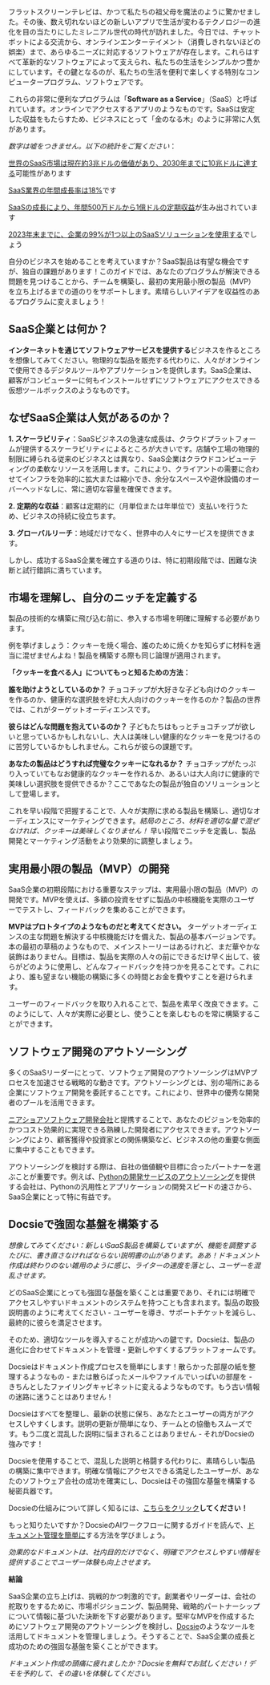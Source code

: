 フラットスクリーンテレビは、かつて私たちの祖父母を魔法のように驚かせました。その後、数え切れないほどの新しいアプリで生活が変わるテクノロジーの進化を目の当たりにしたミレニアル世代の時代が訪れました。今日では、チャットボットによる交流から、オンラインエンターテイメント（消費しきれないほどの娯楽）まで、あらゆるニーズに対応するソフトウェアが存在します。これらはすべて革新的なソフトウェアによって支えられ、私たちの生活をシンプルかつ豊かにしています。その鍵となるのが、私たちの生活を便利で楽しくする特別なコンピュータープログラム、ソフトウェアです。

これらの非常に便利なプログラムは「**Software as a Service**」（SaaS）と呼ばれています。オンラインでアクセスするアプリのようなものです。SaaSは安定した収益をもたらすため、ビジネスにとって「金のなる木」のように非常に人気があります。

*数字は嘘をつきません。以下の統計をご覧ください*：

[世界のSaaS市場は現在約](https://www.mckinsey.com/capabilities/mckinsey-digital/our-insights/the-saas-factor-six-ways-to-drive-growth-by-building-new-saas-businesses)[3兆ドル](https://www.mckinsey.com/capabilities/mckinsey-digital/our-insights/the-saas-factor-six-ways-to-drive-growth-by-building-new-saas-businesses)[の価値があり、2030年までに](https://www.mckinsey.com/capabilities/mckinsey-digital/our-insights/the-saas-factor-six-ways-to-drive-growth-by-building-new-saas-businesses)[10兆ドルに達する](https://www.mckinsey.com/capabilities/mckinsey-digital/our-insights/the-saas-factor-six-ways-to-drive-growth-by-building-new-saas-businesses)可能性があります

[SaaS業界の](https://www.zippia.com/advice/saas-industry-statistics/)[年間成長率は18%](https://www.zippia.com/advice/saas-industry-statistics/)です

[SaaSの成長により、](https://www.zippia.com/advice/saas-industry-statistics/)[年間500万ドルから1億ドルの定期収益](https://www.zippia.com/advice/saas-industry-statistics/)が生み出されています

[2023年末までに、](https://www.zippia.com/advice/saas-industry-statistics/)[企業の99%が1つ以上のSaaSソリューションを使用する](https://www.zippia.com/advice/saas-industry-statistics/)でしょう

自分のビジネスを始めることを考えていますか？SaaS製品は有望な機会ですが、独自の課題があります！このガイドでは、あなたのプログラムが解決できる問題を見つけることから、チームを構築し、最初の実用最小限の製品（MVP）を立ち上げるまでの道のりをサポートします。素晴らしいアイデアを収益性のあるプログラムに変えましょう！

## SaaS企業とは何か？

**インターネットを通じてソフトウェアサービスを提供する**ビジネスを作るところを想像してみてください。物理的な製品を販売する代わりに、人々がオンラインで使用できるデジタルツールやアプリケーションを提供します。SaaS企業は、顧客がコンピューターに何もインストールせずにソフトウェアにアクセスできる仮想ツールボックスのようなものです。

## なぜSaaS企業は人気があるのか？

**1. スケーラビリティ**：SaaSビジネスの急速な成長は、クラウドプラットフォームが提供するスケーラビリティによるところが大きいです。店舗や工場の物理的制限に縛られる従来のビジネスとは異なり、SaaS企業はクラウドコンピューティングの柔軟なリソースを活用します。これにより、クライアントの需要に合わせてインフラを効率的に拡大または縮小でき、余分なスペースや遊休設備のオーバーヘッドなしに、常に適切な容量を確保できます。

**2. 定期的な収益**：顧客は定期的に（月単位または年単位で）支払いを行うため、ビジネスの持続に役立ちます。

**3. グローバルリーチ**：地域だけでなく、世界中の人々にサービスを提供できます。

しかし、成功するSaaS企業を確立する道のりは、特に初期段階では、困難な決断と試行錯誤に満ちています。

## 市場を理解し、自分のニッチを定義する

製品の技術的な構築に飛び込む前に、参入する市場を明確に理解する必要があります。

例を挙げましょう：クッキーを焼く場合、誰のために焼くかを知らずに材料を適当に混ぜませんよね！製品を構築する際も同じ論理が適用されます。

**「クッキーを食べる人」についてもっと知るための方法：**

**誰を助けようとしているのか？** チョコチップが大好きな子ども向けのクッキーを作るのか、健康的な選択肢を好む大人向けのクッキーを作るのか？製品の世界では、これがターゲットオーディエンスです。

**彼らはどんな問題を抱えているのか？** 子どもたちはもっとチョコチップが欲しいと思っているかもしれないし、大人は美味しい健康的なクッキーを見つけるのに苦労しているかもしれません。これらが彼らの課題です。

**あなたの製品はどうすれば完璧なクッキーになれるか？** チョコチップがたっぷり入っていてもなお健康的なクッキーを作れるか、あるいは大人向けに健康的で美味しい選択肢を提供できるか？ここであなたの製品が独自のソリューションとして登場します。

これを早い段階で把握することで、人々が実際に求める製品を構築し、適切なオーディエンスにマーケティングできます。*結局のところ、材料を適切な量で混ぜなければ、クッキーは美味しくなりません！* 早い段階でニッチを定義し、製品開発とマーケティング活動をより効果的に調整しましょう。

## 実用最小限の製品（MVP）の開発

SaaS企業の初期段階における重要なステップは、実用最小限の製品（MVP）の開発です。MVPを使えば、多額の投資をせずに製品の中核機能を実際のユーザーでテストし、フィードバックを集めることができます。

**MVPはプロトタイプのようなものだと考えてください。** ターゲットオーディエンスの主な問題を解決する中核機能だけを備えた、製品の基本バージョンです。本の最初の草稿のようなもので、メインストーリーはあるけれど、まだ華やかな装飾はありません。目標は、製品を実際の人々の前にできるだけ早く出して、彼らがどのように使用し、どんなフィードバックを持つかを見ることです。これにより、誰も望まない機能の構築に多くの時間とお金を費やすことを避けられます。

ユーザーのフィードバックを取り入れることで、製品を素早く改良できます。このようにして、人々が実際に必要とし、使うことを楽しむものを常に構築することができます。

## ソフトウェア開発のアウトソーシング

多くのSaaSリーダーにとって、ソフトウェア開発のアウトソーシングはMVPプロセスを加速させる戦略的な動きです。アウトソーシングとは、別の場所にある企業にソフトウェア開発を委託することです。これにより、世界中の優秀な開発者のプールを活用できます。

[ニアショアソフトウェア開発会社](https://azumo.com/nearshore-software-development)と提携することで、あなたのビジョンを効率的かつコスト効果的に実現できる熟練した開発者にアクセスできます。アウトソーシングにより、顧客獲得や投資家との関係構築など、ビジネスの他の重要な側面に集中することもできます。

アウトソーシングを検討する際は、自社の価値観や目標に合ったパートナーを選ぶことが重要です。例えば、[Pythonの開発サービスのアウトソーシング](https://azumo.com/technologies/python-development)を提供する会社は、Pythonの汎用性とアプリケーションの開発スピードの速さから、SaaS企業にとって特に有益です。

## Docsieで強固な基盤を構築する

*想像してみてください：新しいSaaS製品を構築していますが、機能を調整するたびに、書き直さなければならない説明書の山があります。ああ！ドキュメント作成は終わりのない雑用のように感じ、ライターの速度を落とし、ユーザーを混乱させます。*

どのSaaS企業にとっても強固な基盤を築くことは重要であり、それには明確でアクセスしやすいドキュメントのシステムを持つことも含まれます。製品の取扱説明書のように考えてください - ユーザーを導き、サポートチケットを減らし、最終的に彼らを満足させます。

そのため、適切なツールを導入することが成功への鍵です。Docsieは、製品の進化に合わせてドキュメントを管理・更新しやすくするプラットフォームです。

Docsieはドキュメント作成プロセスを簡単にします！散らかった部屋の紙を整理するようなもの - または散らばったメールやファイルでいっぱいの部屋を - きちんとしたファイリングキャビネットに変えるようなものです。もう古い情報の迷路に迷うことはありません！

Docsieはすべてを整理し、最新の状態に保ち、あなたとユーザーの両方がアクセスしやすくします。説明の更新が簡単になり、チームとの協働もスムーズです。もう二度と混乱した説明に悩まされることはありません - それがDocsieの強みです！

Docsieを使用することで、混乱した説明と格闘する代わりに、素晴らしい製品の構築に集中できます。明確な情報にアクセスできる満足したユーザーが、あなたのソフトウェア会社の成功を確実にし、Docsieはその強固な基盤を構築する秘密兵器です。

Docsieの仕組みについて詳しく知るには、[こちらをクリック](https://www.docsie.io/blog/articles/secret-to-effortless-documentation-docsies-ai-workflows-explained/)**してください！**

もっと知りたいですか？DocsieのAIワークフローに関するガイドを読んで、[ドキュメント管理を](https://www.docsie.io/blog/articles/secret-to-effortless-documentation-docsies-ai-workflows-explained/)[簡単に](https://www.docsie.io/blog/articles/secret-to-effortless-documentation-docsies-ai-workflows-explained/)する方法を学びましょう。

*効果的なドキュメントは、社内目的だけでなく、明確でアクセスしやすい情報を提供することでユーザー体験も向上させます。*

**結論**

SaaS企業の立ち上げは、挑戦的かつ刺激的です。創業者やリーダーは、会社の舵取りをするために、市場ポジショニング、製品開発、戦略的パートナーシップについて情報に基づいた決断を下す必要があります。堅牢なMVPを作成するためにソフトウェア開発のアウトソーシングを検討し、[Docsie](https://www.docsie.io/)のようなツールを活用してドキュメントを管理しましょう。そうすることで、SaaS企業の成長と成功のための強固な基盤を築くことができます。

*ドキュメント作成の頭痛に疲れましたか？Docsieを無料でお試しください！デモを予約して、その違いを体験してください。*